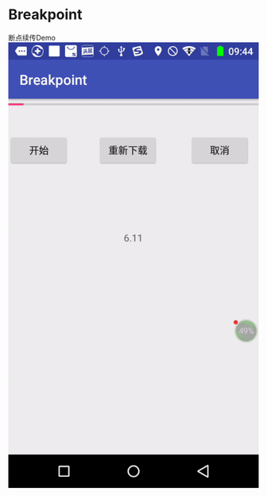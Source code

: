 # Breakpoint
断点续传Demo
![](https://github.com/huangqiqiang/Breakpoint/blob/master/image/ezgif.com-optimize.gif)


